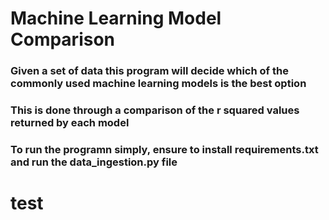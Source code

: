 # Machine Learning Model Comparison 
### Given a set of data this program will decide which of the commonly used machine learning models is the best option
### This is done through a comparison of the r squared values returned by each model

### To run the programn simply, ensure to install requirements.txt and run the data_ingestion.py file 
# test
